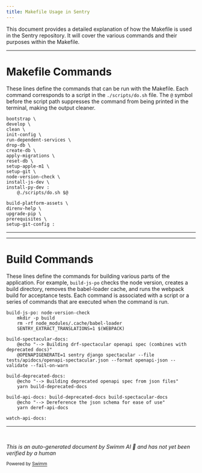 ```yaml
---
title: Makefile Usage in Sentry
---
```

This document provides a detailed explanation of how the Makefile is used in the Sentry repository. It will cover the various commands and their purposes within the Makefile.

<SwmSnippet path="/Makefile" line="4">

---

# Makefile Commands

These lines define the commands that can be run with the Makefile. Each command corresponds to a script in the `./scripts/do.sh` file. The `@` symbol before the script path suppresses the command from being printed in the terminal, making the output cleaner.

```
bootstrap \
develop \
clean \
init-config \
run-dependent-services \
drop-db \
create-db \
apply-migrations \
reset-db \
setup-apple-m1 \
setup-git \
node-version-check \
install-js-dev \
install-py-dev :
	@./scripts/do.sh $@

build-platform-assets \
direnv-help \
upgrade-pip \
prerequisites \
setup-git-config :
```

---

</SwmSnippet>

<SwmSnippet path="/Makefile" line="30">

---

# Build Commands

These lines define the commands for building various parts of the application. For example, `build-js-po` checks the node version, creates a build directory, removes the babel-loader cache, and runs the webpack build for acceptance tests. Each command is associated with a script or a series of commands that are executed when the command is run.

```
build-js-po: node-version-check
	mkdir -p build
	rm -rf node_modules/.cache/babel-loader
	SENTRY_EXTRACT_TRANSLATIONS=1 $(WEBPACK)

build-spectacular-docs:
	@echo "--> Building drf-spectacular openapi spec (combines with deprecated docs)"
	@OPENAPIGENERATE=1 sentry django spectacular --file tests/apidocs/openapi-spectacular.json --format openapi-json --validate --fail-on-warn

build-deprecated-docs:
	@echo "--> Building deprecated openapi spec from json files"
	yarn build-deprecated-docs

build-api-docs: build-deprecated-docs build-spectacular-docs
	@echo "--> Dereference the json schema for ease of use"
	yarn deref-api-docs

watch-api-docs:
```

---

</SwmSnippet>

&nbsp;

*This is an auto-generated document by Swimm AI 🌊 and has not yet been verified by a human*

<SwmMeta version="3.0.0" repo-id="Z2l0aHViJTNBJTNBZGVtby1zZW50cnklM0ElM0Fzd2ltbWlv" repo-name="demo-sentry"><sup>Powered by [Swimm](/)</sup></SwmMeta>
